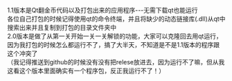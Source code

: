 1.1版本是Qt翻金币代码以及打包出来的应用程序---无需下载qt也能运行             
各位自己打包的时候记得使用qt的命令终端，并且将缺少的动态链接库(.dll)从qt中搜索出来并且复制到打包的目录文件夹中                     
2.0版本是做了从第一关开始一关一关解锁的功能，大家可以克隆回去用qt运行，因为我打包的时候怎么都运行不了，搞了大半天，不知道是不是1.1版本的程序跟这个冲突了       
（我记得推送到github的时候没有没有把relese放进去，因为运行不了嘛，但从我这看这个版本里面确实有一个程序包，反正我运行不了！）

